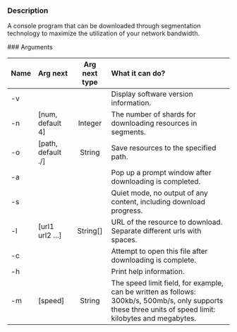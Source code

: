 ﻿### Description

A console program that can be downloaded through segmentation technology to maximize the utilization of your network bandwidth.

﻿### Arguments

| Name | Arg next           | Arg next type | What it can do?                                              |
| :--- | :----------------- | :-----------: | :----------------------------------------------------------- |
| -v   |                    |               | Display software version information.                        |
| -n   | [num, default 4]   |    Integer    | The number of shards for downloading resources in segments.  |
| -o   | [path, default ./] |    String     | Save resources to the specified path.                        |
| -a   |                    |               | Pop up a prompt window after downloading is completed.       |
| -s   |                    |               | Quiet mode, no output of any content, including download progress. |
| -l   | [url1 url2 ...]    |   String[]    | URL of the resource to download. Separate different urls with spaces. |
| -c   |                    |               | Attempt to open this file after downloading is complete.     |
| -h   |                    |               | Print help information.                                      |
| -m   | [speed]            |    String     | The speed limit field, for example, can be written as follows: 300kb/s, 500mb/s, only supports these three units of speed limit: kilobytes and megabytes. |

